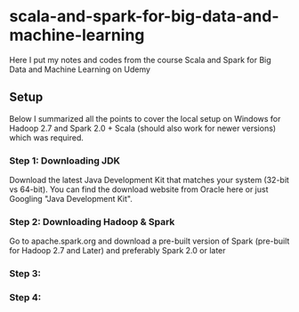 # scala-and-spark-for-big-data-and-machine-learning
Here I put my notes and codes from the course Scala and Spark for Big Data and Machine Learning on Udemy


## Setup
Below I summarized all the points to cover the local setup on Windows for Hadoop 2.7 and Spark 2.0 + Scala (should also work for newer versions) which was required.

### Step 1: Downloading JDK

Download the latest Java Development Kit that matches your system (32-bit vs 64-bit). You can find the download website from Oracle here or just Googling "Java Development Kit".

### Step 2: Downloading Hadoop & Spark

Go to apache.spark.org and download a pre-built version of Spark (pre-built for Hadoop 2.7 and Later) and preferably Spark 2.0 or later

### Step 3:

### Step 4:
